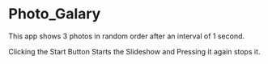 # Photo_Galary

This app shows 3 photos in random order after an interval of 1 second.

Clicking the Start Button Starts the Slideshow and Pressing it again stops it.
